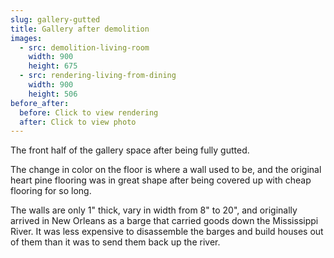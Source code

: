 ```yaml
---
slug: gallery-gutted
title: Gallery after demolition
images:
  - src: demolition-living-room
    width: 900
    height: 675
  - src: rendering-living-from-dining
    width: 900
    height: 506
before_after:
  before: Click to view rendering
  after: Click to view photo
---
```

The front half of the gallery space after being fully gutted.

The change in color on the floor is where a wall used to be, and the original heart pine flooring was in great shape after being covered up with cheap flooring for so long.

The walls are only 1" thick, vary in width from 8" to 20", and originally arrived in New Orleans as a barge that carried goods down the Mississippi River. It was less expensive to disassemble the barges and build houses out of them than it was to send them back up the river.
